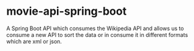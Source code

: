 # movie-api-spring-boot
A Spring Boot API which consumes the Wikipedia API and allows us to consume a new API to sort the data or in consume it in different formats which are xml or json. 
